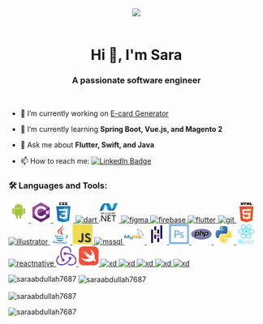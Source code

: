 <div id="user-content-header" align="center" dir="auto">
    <img src="https://media.tenor.com/VvYRglhVQEMAAAAd/robot-hi.gif" style="max-width: 100%;">
</div>
<br>
<h1 align="center">Hi 👋, I'm Sara</h1>
<h3 align="center">A passionate software engineer</h3>
<br>

- 🔭 I’m currently working on [E-card Generator](https://github.com/SaraAbdullah7687/eid-card-generator.git)

- 🌱 I’m currently learning **Spring Boot, Vue.js, and Magento 2**

- 💬 Ask me about **Flutter, Swift, and Java**

- 📫 How to reach me: <a href="https://linkedin.com/in/sara-alshreef-سارة-الشريف-59a305160" target="_blank"
    rel="noreferrer">
    <img src="https://camo.githubusercontent.com/e0278098417dddf9727cfee70a5eb84af38a20705b3bded56cf91cb5feb29d7d/68747470733a2f2f696d672e736869656c64732e696f2f62616467652f4c696e6b6564496e2d626c75653f7374796c653d666f722d7468652d6261646765266c6f676f3d6c696e6b6564696e266c6f676f436f6c6f723d7768697465"
        alt="LinkedIn Badge" width="70"
        data-canonical-src="https://img.shields.io/badge/LinkedIn-blue?style=for-the-badge&amp;logo=linkedin&amp;logoColor=white"
        style="max-width: 100%;"></a>
<!-- <a href="https://mail.google.com/mail/?view=cm&fs=1&to=sara1.alshreef@gmail.com"><img
        src="https://camo.githubusercontent.com/571384769c09e0c66b45e39b5be70f68f552db3e2b2311bc2064f0d4a9f5983b/68747470733a2f2f696d672e736869656c64732e696f2f62616467652f476d61696c2d4431343833363f7374796c653d666f722d7468652d6261646765266c6f676f3d676d61696c266c6f676f436f6c6f723d7768697465"
        alt=""
        data-canonical-src="https://img.shields.io/badge/Gmail-D14836?style=for-the-badge&amp;logo=gmail&amp;logoColor=white"
        style="max-width: 100%;"></a> -->
<!-- <h3 align="left">Connect with me:</h3>
<p align="left">
    <a href="https://linkedin.com/in/sara-alshreef-سارة-الشريف-59a305160" target="blank"><img align="center"
            src="https://raw.githubusercontent.com/rahuldkjain/github-profile-readme-generator/master/src/images/icons/Social/linked-in-alt.svg"
            alt="sara alshreef سارة الشريف" height="30" width="40" /></a>
</p> -->
<h3 align="left">🛠️ Languages and Tools:</h3>
<p align="left"> <a href="https://developer.android.com" target="_blank" rel="noreferrer"> <img
            src="https://raw.githubusercontent.com/devicons/devicon/master/icons/android/android-original-wordmark.svg"
            alt="android" width="40" height="40" /> </a> <a href="https://www.w3schools.com/cs/" target="_blank"
        rel="noreferrer"> <img
            src="https://raw.githubusercontent.com/devicons/devicon/master/icons/csharp/csharp-original.svg"
            alt="csharp" width="40" height="40" /> </a> <a href="https://www.w3schools.com/css/" target="_blank"
        rel="noreferrer"> <img
            src="https://raw.githubusercontent.com/devicons/devicon/master/icons/css3/css3-original-wordmark.svg"
            alt="css3" width="40" height="40" /> </a> <a href="https://dart.dev" target="_blank" rel="noreferrer"> <img
            src="https://www.vectorlogo.zone/logos/dartlang/dartlang-icon.svg" alt="dart" width="40" height="40" /> </a>
    <a href="https://dotnet.microsoft.com/" target="_blank" rel="noreferrer"> <img
            src="https://raw.githubusercontent.com/devicons/devicon/master/icons/dot-net/dot-net-original-wordmark.svg"
            alt="dotnet" width="40" height="40" /> </a> <a href="https://www.figma.com/" target="_blank"
        rel="noreferrer"> <img src="https://www.vectorlogo.zone/logos/figma/figma-icon.svg" alt="figma" width="40"
            height="40" /> </a> <a href="https://firebase.google.com/" target="_blank" rel="noreferrer"> <img
            src="https://www.vectorlogo.zone/logos/firebase/firebase-icon.svg" alt="firebase" width="40" height="40" />
    </a> <a href="https://flutter.dev" target="_blank" rel="noreferrer"> <img
            src="https://www.vectorlogo.zone/logos/flutterio/flutterio-icon.svg" alt="flutter" width="40" height="40" />
    </a> <a href="https://git-scm.com/" target="_blank" rel="noreferrer"> <img
            src="https://www.vectorlogo.zone/logos/git-scm/git-scm-icon.svg" alt="git" width="40" height="40" /> </a> <a
        href="https://www.w3.org/html/" target="_blank" rel="noreferrer"> <img
            src="https://raw.githubusercontent.com/devicons/devicon/master/icons/html5/html5-original-wordmark.svg"
            alt="html5" width="40" height="40" /> </a> <a href="https://www.adobe.com/in/products/illustrator.html"
        target="_blank" rel="noreferrer"> <img
            src="https://www.vectorlogo.zone/logos/adobe_illustrator/adobe_illustrator-icon.svg" alt="illustrator"
            width="40" height="40" /> </a> <a href="https://www.java.com" target="_blank" rel="noreferrer"> <img
            src="https://raw.githubusercontent.com/devicons/devicon/master/icons/java/java-original.svg" alt="java"
            width="40" height="40" /> </a> <a href="https://developer.mozilla.org/en-US/docs/Web/JavaScript"
        target="_blank" rel="noreferrer"> <img
            src="https://raw.githubusercontent.com/devicons/devicon/master/icons/javascript/javascript-original.svg"
            alt="javascript" width="40" height="40" /> </a> <a href="https://www.microsoft.com/en-us/sql-server"
        target="_blank" rel="noreferrer"> <img src="https://www.svgrepo.com/show/303229/microsoft-sql-server-logo.svg"
            alt="mssql" width="40" height="40" /> </a> <a href="https://www.mysql.com/" target="_blank"
        rel="noreferrer"> <img
            src="https://raw.githubusercontent.com/devicons/devicon/master/icons/mysql/mysql-original-wordmark.svg"
            alt="mysql" width="40" height="40" /> </a> <a href="https://pandas.pydata.org/" target="_blank"
        rel="noreferrer"> <img
            src="https://raw.githubusercontent.com/devicons/devicon/2ae2a900d2f041da66e950e4d48052658d850630/icons/pandas/pandas-original.svg"
            alt="pandas" width="40" height="40" /> </a> <a href="https://www.photoshop.com/en" target="_blank"
        rel="noreferrer"> <img
            src="https://raw.githubusercontent.com/devicons/devicon/master/icons/photoshop/photoshop-line.svg"
            alt="photoshop" width="40" height="40" /> </a> <a href="https://www.php.net" target="_blank"
        rel="noreferrer"> <img
            src="https://raw.githubusercontent.com/devicons/devicon/master/icons/php/php-original.svg" alt="php"
            width="40" height="40" /> </a> <a href="https://www.python.org" target="_blank" rel="noreferrer"> <img
            src="https://raw.githubusercontent.com/devicons/devicon/master/icons/python/python-original.svg"
            alt="python" width="40" height="40" /> </a> <a href="https://reactjs.org/" target="_blank" rel="noreferrer">
        <img src="https://raw.githubusercontent.com/devicons/devicon/master/icons/react/react-original-wordmark.svg"
            alt="react" width="40" height="40" /> </a> <a href="https://reactnative.dev/" target="_blank"
        rel="noreferrer"> <img src="https://reactnative.dev/img/header_logo.svg" alt="reactnative" width="40"
            height="40" /> </a> <a href="https://redux.js.org" target="_blank" rel="noreferrer"> <img
            src="https://raw.githubusercontent.com/devicons/devicon/master/icons/redux/redux-original.svg" alt="redux"
            width="40" height="40" /> </a> <a href="https://developer.apple.com/swift/" target="_blank"
        rel="noreferrer"> <img
            src="https://raw.githubusercontent.com/devicons/devicon/master/icons/swift/swift-original.svg" alt="swift"
            width="40" height="40" /> </a> <a href="https://www.adobe.com/products/xd.html" target="_blank"
        rel="noreferrer"> <img src="https://cdn.worldvectorlogo.com/logos/adobe-xd.svg" alt="xd" width="40"
            height="40" /> </a>
    <a href="https://github.com/magento/magento2.git" target="_blank" rel="noreferrer"> <img
            src="https://jvmsaas.com/media/blog/cache/840x620/magefan_blog/magento-2-module-copy_1.png" alt="xd"
            width="60" height="40" /> </a>
    <a href="https://www.digitalocean.com/" target="_blank" rel="noreferrer"> <img
            src="https://upload.wikimedia.org/wikipedia/commons/thumb/f/ff/DigitalOcean_logo.svg/1920px-DigitalOcean_logo.svg.png"
            alt="xd" width="40" height="40" /> </a>
    <a href="https://spring.io/projects/spring-boot" target="_blank" rel="noreferrer"> <img
            src="https://dz2cdn1.dzone.com/storage/temp/12434118-spring-boot-logo.png" alt="xd" width="40" height="35" /> </a>
     <a href="https://vuejs.org/" target="_blank" rel="noreferrer"> <img
            src="https://upload.wikimedia.org/wikipedia/commons/thumb/9/95/Vue.js_Logo_2.svg/555px-Vue.js_Logo_2.svg.png" alt="xd" width="40" height="35" /> </a>
</p>

<p><img align="left"
        src="https://github-readme-stats.vercel.app/api/top-langs?username=saraabdullah7687&show_icons=true&locale=en&layout=compact"
        alt="saraabdullah7687" /></p>

<p>&nbsp;<img align="center"
        src="https://github-readme-stats.vercel.app/api?username=saraabdullah7687&show_icons=true&locale=en"
        alt="saraabdullah7687" /></p>

<p><img align="center" src="https://github-readme-streak-stats.herokuapp.com/?user=saraabdullah7687&"
        alt="saraabdullah7687" /></p>

<p align="left"> <img src="https://komarev.com/ghpvc/?username=saraabdullah7687&label=Profile%20views&color=0e75b6&style=flat" alt="saraabdullah7687" /> </p>
